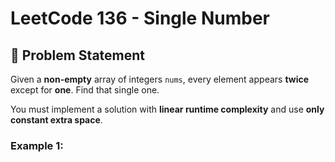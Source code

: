 # LeetCode 136 - Single Number

## 📌 Problem Statement
Given a **non-empty** array of integers `nums`, every element appears **twice** except for **one**. Find that single one.

You must implement a solution with **linear runtime complexity** and use **only constant extra space**.

### Example 1:

